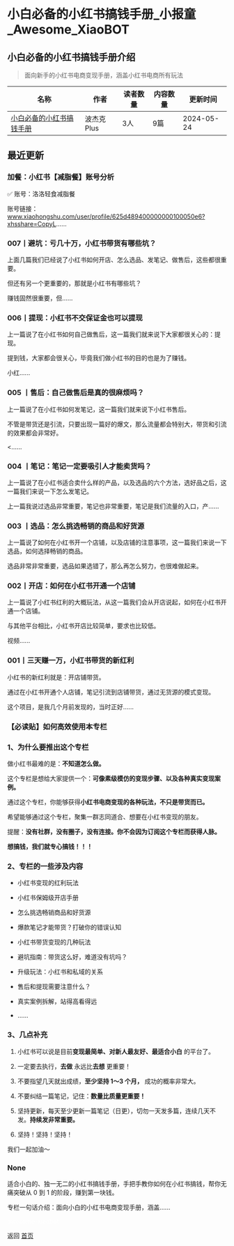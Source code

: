 # 小白必备的小红书搞钱手册_小报童_Awesome_XiaoBOT

## 小白必备的小红书搞钱手册介绍
> 面向新手的小红书电商变现手册，涵盖小红书电商所有玩法  
  


|名称|作者|读者数量|内容数量|更新时间|
|---|---|---|---|---|
|[小白必备的小红书搞钱手册](https://xiaobot.net/p/xhsguide?refer=0b133df9-27dc-423b-8101-639049001c13)|波杰克Plus|3人|9篇|2024-05-24|

## 最近更新
### 加餐：小红书【减脂餐】账号分析

✅ 账号：洛洛轻食减脂餐

账号链接：www.xiaohongshu.com/user/profile/625d489400000000100050e6?xhsshare=CopyL......

### 007丨避坑：亏几十万，小红书带货有哪些坑？

上面几篇我们已经说了小红书如何开店、怎么选品、发笔记、做售后，这些都很重要。

但还有另一个更重要的，那就是小红书有哪些坑？

赚钱固然很重要，但......

### 006丨提现：小红书不交保证金也可以提现

上一篇说了在小红书如何自己做售后，这一篇我们就来说下大家都很关心的：提现。

提到钱，大家都会很关心，毕竟我们做小红书的目的也是为了赚钱。

小红......

### 005 丨售后：自己做售后是真的很麻烦吗？

上一篇说了在小红书如何发笔记，这一篇我们就来说下小红书售后。

不管是带货还是引流，只要出现一篇好的爆文，那么流量都会特别大，带货和引流的效果都会非常好。

<......

### 004 丨笔记：笔记一定要吸引人才能卖货吗？

上一篇说了在小红书适合卖什么样的产品，以及选品的六个方法，选好品之后，这一篇我们来说一下怎么发笔记。

上一篇我说过选品非常重要，笔记也非常重要，笔记是我们流量的入口，产......

### 003 丨选品：怎么挑选畅销的商品和好货源

上一篇说了如何在小红书开一个店铺，以及店铺的注意事项，这一篇我们来说一下选品，如何选择畅销的商品。

选品非常非常重要，选品如果选错了，那么再怎么努力，也很难做起来。

### 002丨开店：如何在小红书开通一个店铺

上一篇说了小红书红利的大概玩法，从这一篇我们会从开店说起，如何在小红书开通一个店铺。

与其他平台相比，小红书开店比较简单，要求也比较低。

视频......

### 001丨三天赚一万，小红书带货的新红利

小红书的新红利就是：开店铺带货。

通过在小红书开通个人店铺，笔记引流到店铺带货，通过无货源的模式变现。

这个项目，是我几个月前发现的，当时正好......

### 【必读贴】如何高效使用本专栏

### 1、为什么要推出这个专栏

做小红书最难的是：**不知道怎么做。**

这个专栏是想给大家提供一个：**可像素级模仿的变现步骤、以及各种真实变现案例。**

通过这个专栏，你能够获得**小红书电商变现的各种玩法，不只是带货而已。**

希望能够通过这个专栏，聚集一群志同道合、想要在小红书变现的朋友。

提醒：**没有社群，没有圈子，没有连接。你不会因为订阅这个专栏而获得人脉。**

**想搞钱，我们就专心搞钱！！！**

### 2、专栏的一些涉及内容

  * 小红书变现的红利玩法

  * 小红书保姆级开店手册

  * 怎么挑选畅销商品和好货源

  * 爆款笔记才能带货？打破你的错误认知

  * 小红书带货变现的几种玩法

  * 避坑指南：带货这么好，难道没有坑吗？

  * 升级玩法：小红书和私域的关系

  * 售后和提现需要注意什么？

  * 真实案例拆解，站得高看得远

  * ……

### 3、几点补充

  1. 小红书可以说是目前**变现最简单、对新人最友好、最适合小白** 的平台了。

  2. 一定要去执行，**去做** 永远比**去想** 更重要！

  3. 不要指望几天就出成绩，**至少坚持 1～3 个月，** 成功的概率非常大。

  4. 不要纠结一篇笔记，记住：**数量比质量更重要！**

  5. 坚持更新，每天至少更新一篇笔记（日更），切勿一天发多篇，连续几天不发。**持续发非常重要。**

  6. 坚持！坚持！坚持！

我们一起加油～

### None

适合小白的、独一无二的小红书搞钱手册，手把手教你如何在小红书搞钱，帮你无痛突破从 0 到 1 的阶段，赚到第一块钱。

专栏一句话介绍：面向小白的小红书电商变现手册，涵盖......


<a href="https://github.com/Reno9527/awesome-xiaobot" style="color: white; text-decoration: none;">awesome-xiaobot</a>

返回 [首页](../README.md)
